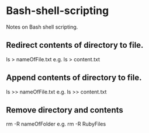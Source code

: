 # Bash-shell-scripting
Notes on Bash shell scripting.


## Redirect contents of directory to file.
ls > nameOfFile.txt
e.g. ls > content.txt

## Append contents of directory to file.
ls >> nameOfFile.txt
e.g. ls >> content.txt

## Remove directory and contents
rm -R nameOfFolder
e.g. rm -R RubyFiles
